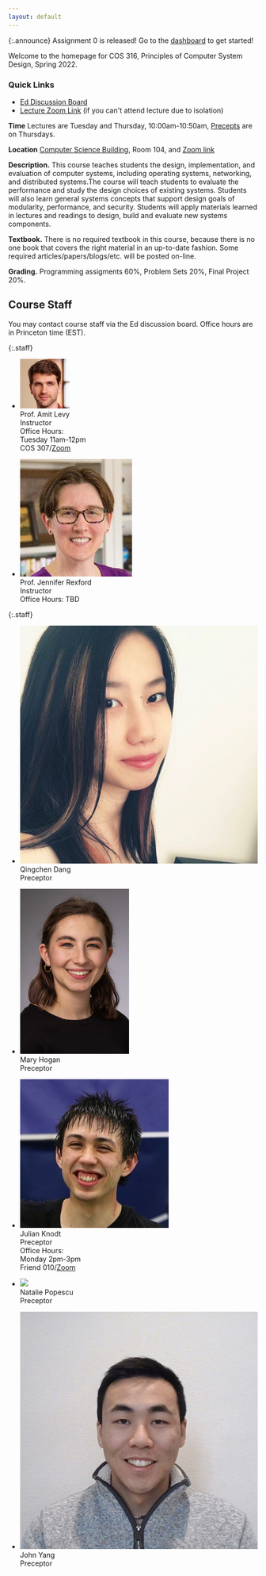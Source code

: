 ```yaml
---
layout: default
---
```


{:.announce}
Assignment 0 is released! Go to the [dashboard](/dashboard) to get started!

Welcome to the homepage for COS 316, Principles of Computer System
Design, Spring 2022.

### Quick Links

  * [Ed Discussion Board](https://edstem.org/us/courses/19325)
  * [Lecture Zoom Link](https://princeton.zoom.us/j/99476809145) (if you can't attend lecture due to isolation)

**Time** Lectures are Tuesday and Thursday, 10:00am-10:50am, [Precepts](precepts) are on Thursdays.

**Location** [Computer Science Building](https://api.princeton.edu/campus-map/link?id=0167), Room 104, and [Zoom link](https://princeton.zoom.us/j/99476809145)

**Description.** This course teaches students the design,
implementation, and evaluation of computer systems, including operating
systems, networking, and distributed systems.The course will teach
students to evaluate the performance and study the design choices of
existing systems. Students will also learn general systems concepts that
support design goals of modularity, performance, and security. Students
will apply materials learned in lectures and readings to design, build
and evaluate new systems components.

**Textbook.** There is no required textbook in this course, because
there is no one book that covers the right material in an up-to-date
fashion. Some required articles/papers/blogs/etc. will be posted
on-line.

**Grading.** Programming assigments 60%, Problem Sets 20%, Final Project 20%.

## Course Staff

You may contact course staff via the Ed discussion board. Office hours are in Princeton time (EST).

{:.staff}
* ![](/images/staff/amit-levy.jpg)\
Prof. Amit Levy\
Instructor\
Office Hours:\
Tuesday 11am-12pm\
COS 307/[Zoom](https://princeton.zoom.us/my/alevy)

* ![](/images/staff/jenn-rexford.jpg)\
Prof. Jennifer Rexford\
Instructor\
Office Hours: TBD

{:.staff}
* ![](images/staff/qingchen-dang.jpg)\
Qingchen Dang\
Preceptor

* ![](images/staff/mary-hogan.jpg)\
Mary Hogan\
Preceptor

* ![](images/staff/julian-knodt.png)\
Julian Knodt\
Preceptor\
Office Hours:\
Monday 2pm-3pm\
Friend 010/[Zoom](https://princeton.zoom.us/my/jknodt)

* ![](images/staff/natalie-popescu.png)\
Natalie Popescu\
Preceptor

* ![](/images/staff/john-yang.jpg)\
John Yang\
Preceptor

<!--[Ed discussion board]: https://us.edstem.org/courses/2353/discussion/-->
